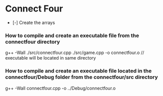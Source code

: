 # Connect Four 

- [-] Create the arrays 

### How to compile and create an executable file from the connectfour directory
g++ -Wall ./src/connectfour.cpp ./src/game.cpp  -o connectfour.o // executable will be located in same directory

### How to compile and create an executable file located in the connectfour/Debug folder from the connectfour/src directory 
g++ -Wall connectfour.cpp -o ../Debug/connectfour.o 


